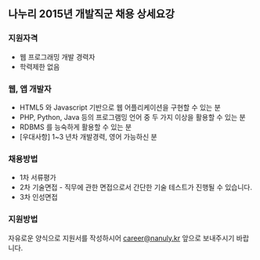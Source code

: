 ## 나누리 2015년 개발직군 채용 상세요강

### 지원자격
  - 웹 프로그래밍 개발 경력자
  - 학력제한 없음

### 웹, 앱 개발자
- HTML5 와 Javascript 기반으로 웹 어플리케이션을 구현할 수 있는 분
- PHP, Python, Java 등의 프로그램밍 언어 중 두 가지 이상을 활용할 수 있는 분
- RDBMS 를 능숙하게 활용할 수 있는 분
- [우대사항] 1~3 년차 개발경력, 영어 가능하신 분

### 채용방법
 - 1차 서류평가
 - 2차 기술면접 - 직무에 관한 면접으로서 간단한 기술 테스트가 진행될 수 있습니다.
 - 3차 인성면접

### 지원방법
자유로운 양식으로 지원서를 작성하시어 career@nanuly.kr 앞으로 보내주시기 바랍니다.

